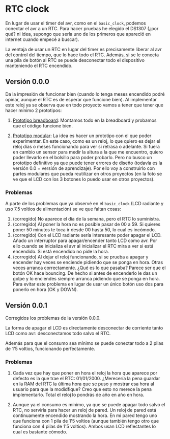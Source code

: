 # RTC clock

En lugar de usar el timer del avr, como en el `basic_clock`, podemos conectar
el avr a un RTC. Para hacer pruebas he elegido el DS1307 (¿por qué? ni idea,
supongo que sería uno de los primeros que apareció en internet cuando empecé a
buscar).

La ventaja de usar un RTC en lugar del timer es precisamente liberar al avr
del control del tiempo, que lo hace todo el RTC. Además, si se le conecta una
pila de botón al RTC se puede desconectar todo el dispositivo manteniendo el
RTC encendido.


## Versión 0.0.0

Da la impresión de funcionar bien (cuando lo tenga meses encendido
podré opinar, aunque el RTC es de esperar que funcione bien). Al implementar
este reloj ya se observa que en todo proyecto vamos a tener que tener que
hacer mínimo 2 prototipos:

1. [Prototipo breadboard](0.0/rtc_clock_breadboard_v00.jpg):
   Montamos todo en la breadboard y probamos que el código funcione bien.

2. [Prototipo modular](0.0/rtc_clock_proto_v00.jpg):
   La idea es hacer un prototipo con el que poder experimentar. En este caso,
   como es un reloj, lo que quiero es dejar el reloj días o meses funcionando 
   para ver si retrasa o adelante. Si fuera en cambio un sensor para medir la
   altura a la que me encuentro, quiero poder llevarlo en el bolsillo para
   poder probarlo. Pero no busco un prototipo definitivo ya que puede tener
   errores de diseño (todavía es la versión 0.0 = versión de
   aprendizaje). Por ello voy a construirlo con partes modulares que pueda
   reutilizar en otros proyectos (en la foto se ve que el LCD con los 3
   botones lo puedo usar en otros proyectos).


### Problemas

A parte de los problemas que ya observé en el `basic_clock` (LCD radiante y
uso 7.5 voltios de alimentación) se ve que faltan cosas:
1. (corregido) No aparece el día de la semana, pero el RTC lo suministra.
2. (corregido) Al poner la hora no es posible pasar de 00 a 59. Si quieres poner 50
   minutos te toca ir desde 00 hasta 50, lo cual es incómodo.
3. (corregido) Con el LCD radiante sería interesante poder apagar el LCD.
   Añado un interruptor para apagar/encender tanto LCD como avr. Por ello
   cuando se inicializa el avr al inicializar el RTC mira a ver si está
   encendido. Si está encendido no pide la hora.
4. (corregido) Al dejar el reloj funcionando, si se prueba a apagar y encender 
   hay veces se enciende pidiendo que se ponga en hora. Otras veces arranca
   correctamente. ¿Qué es lo que pasaba? Parece ser que el botón OK hace
   bouncing. De hecho si antes de encenderlo le das un golpe y lo enciendes
   siempre arranca pidiendo que se ponga en hora. Para evitar este problema
   en lugar de usar un único botón uso dos para ponerlo en hora (OK y DOWN).


## Versión 0.0.1

Corregidos los problemas de la versión 0.0.0. 

La forma de apagar el LCD es directamente desconectar de corriente tanto LCD
como avr: desconectamos todo salvo el RTC.

Además para que el consumo sea mínimo se puede conectar todo a 2 pilas de 1'5
voltios, funcionando perfectamente.


### Problemas

1. Cada vez que hay que poner en hora el reloj la hora que aparece por defecto
   es la que trae el RTC: 01/01/2000. ¿Merecería la pena guardar en la RAM del
   RTC la última hora que se puso y mostrar esa hora al usuario para que la
   modidfique? Creo que esto no merece la pena implementarlo. Total el reloj
   lo pondrás de año en año en hora.

2. Aunque ya el consumo es mínimo, ya que se puede apagar todo salvo el RTC,
   no serviría para hacer un reloj de pared. Un reloj de pared está
   continuamente encendido mostrando la hora. En mi pared tengo uno que
   funciona con 1 pila de 1'5 voltios (aunque también tengo otro que funciona
   con 4 pilas de 1'5 voltios). Ambos usan LCD reflectantes lo cual es
   bastante cómodo. 
